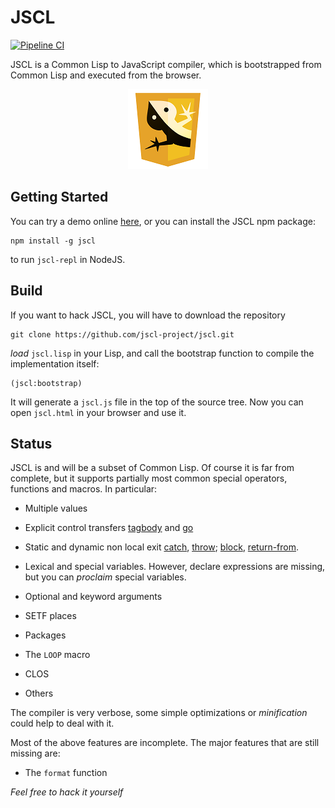 # JSCL 

[![Pipeline CI](https://github.com/jscl-project/jscl/actions/workflows/main.yml/badge.svg)](https://github.com/jscl-project/jscl/actions/workflows/main.yml)

JSCL is a Common Lisp to JavaScript compiler, which is bootstrapped
from Common Lisp and executed from the browser.

<p align="center">
  <a href="https://jscl-project.github.io/">
    <img src="logo/logo-128.png" alt="JSCL" title="JSCL" height="128" />
  </a>
</p>


## Getting Started

You can try a demo online [here](https://jscl-project.github.io/), or
you can install the JSCL npm package:

    npm install -g jscl
    
to run `jscl-repl` in NodeJS.


## Build

If you want to hack JSCL, you will have to download the repository

    git clone https://github.com/jscl-project/jscl.git

*load* `jscl.lisp` in your Lisp, and call the bootstrap function to
compile the implementation itself:

    (jscl:bootstrap)

It will generate a `jscl.js` file in the top of the source tree. Now
you can open `jscl.html` in your browser and use it.


## Status

JSCL is and will be a subset of Common Lisp. Of course it is far from
complete, but it supports partially most common special operators,
functions and macros. In particular:

- Multiple values

- Explicit control transfers
  [tagbody](http://www.lispworks.com/documentation/HyperSpec/Body/s_tagbod.htm)
  and [go](http://www.lispworks.com/documentation/HyperSpec/Body/s_go.htm)

- Static and dynamic non local exit [catch](http://www.lispworks.com/documentation/HyperSpec/Body/s_catch.htm), 
  [throw](http://www.lispworks.com/documentation/HyperSpec/Body/s_throw.htm); 
  [block](http://www.lispworks.com/documentation/HyperSpec/Body/s_block.htm),
  [return-from](http://www.lispworks.com/documentation/HyperSpec/Body/s_ret_fr.htm).

- Lexical and special variables. However, declare expressions are
  missing, but you can *proclaim* special variables.

- Optional and keyword arguments

- SETF places

- Packages

- The `LOOP` macro

- CLOS

- Others

The compiler is very verbose, some simple optimizations or
*minification* could help to deal with it.

Most of the above features are incomplete. The major features that are still missing are:

- The `format` function

*Feel free to hack it yourself*
